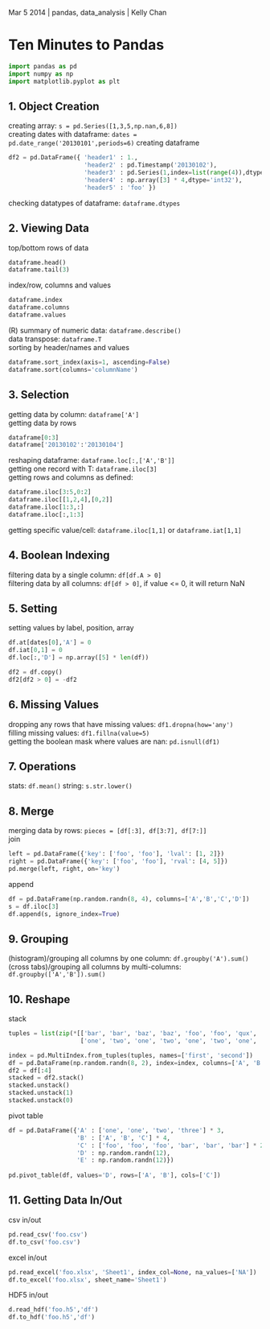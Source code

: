 Mar 5 2014 | pandas, data_analysis | Kelly Chan
# Ten Minutes to Pandas

```python
import pandas as pd
import numpy as np
import matplotlib.pyplot as plt
```

## 1. Object Creation

creating array: `s = pd.Series([1,3,5,np.nan,6,8])`  
creating dates with dataframe: `dates = pd.date_range('20130101',periods=6)`
creating dataframe
```python
df2 = pd.DataFrame({ 'header1' : 1.,
                     'header2' : pd.Timestamp('20130102'),
                     'header3' : pd.Series(1,index=list(range(4)),dtype='float32'),
                     'header4' : np.array([3] * 4,dtype='int32'),
                     'header5' : 'foo' })
```
checking datatypes of dataframe: `dataframe.dtypes`

## 2. Viewing Data

top/bottom rows of data
```python
dataframe.head()
dataframe.tail(3)
```
index/row, columns and values
```python
dataframe.index
dataframe.columns
dataframe.values
```
(R) summary of numeric data: `dataframe.describe()`  
data transpose: `dataframe.T`  
sorting by header/names and values
```python
dataframe.sort_index(axis=1, ascending=False)
dataframe.sort(columns='columnName')
```

## 3. Selection

getting data by column: `dataframe['A']`  
getting data by rows
```python
dataframe[0:3]
dataframe['20130102':'20130104']
```
reshaping dataframe: `dataframe.loc[:,['A','B']]`  
getting one record with T: `dataframe.iloc[3]`  
getting rows and columns as defined: 
```python
dataframe.iloc[3:5,0:2]
dataframe.iloc[[1,2,4],[0,2]]
dataframe.iloc[1:3,:]
dataframe.iloc[:,1:3]
```
getting specific value/cell: `dataframe.iloc[1,1]` or `dataframe.iat[1,1]`

## 4. Boolean Indexing

filtering data by a single column: `df[df.A > 0]`  
filtering data by all columns: `df[df > 0]`, if value <= 0, it will return NaN

## 5. Setting

setting values by label, position, array
```python
df.at[dates[0],'A'] = 0
df.iat[0,1] = 0
df.loc[:,'D'] = np.array([5] * len(df))

df2 = df.copy()
df2[df2 > 0] = -df2
```
## 6. Missing Values

dropping any rows that have missing values: `df1.dropna(how='any')`  
filling missing values: `df1.fillna(value=5)`  
getting the boolean mask where values are nan: `pd.isnull(df1)`

## 7. Operations

stats: `df.mean()`
string: `s.str.lower()`

## 8. Merge

merging data by rows: `pieces = [df[:3], df[3:7], df[7:]]`  
join
```python
left = pd.DataFrame({'key': ['foo', 'foo'], 'lval': [1, 2]})
right = pd.DataFrame({'key': ['foo', 'foo'], 'rval': [4, 5]})
pd.merge(left, right, on='key')
```
append
```python
df = pd.DataFrame(np.random.randn(8, 4), columns=['A','B','C','D'])
s = df.iloc[3]
df.append(s, ignore_index=True)
```

## 9. Grouping

(histogram)/grouping all columns by one column: `df.groupby('A').sum()`  
(cross tabs)/grouping all columns by multi-columns: `df.groupby(['A','B']).sum()`

## 10. Reshape

stack
```python
tuples = list(zip(*[['bar', 'bar', 'baz', 'baz', 'foo', 'foo', 'qux', 'qux'],
                    ['one', 'two', 'one', 'two', 'one', 'two', 'one', 'two']]))

index = pd.MultiIndex.from_tuples(tuples, names=['first', 'second'])
df = pd.DataFrame(np.random.randn(8, 2), index=index, columns=['A', 'B'])
df2 = df[:4]
stacked = df2.stack()
stacked.unstack()
stacked.unstack(1)
stacked.unstack(0)
```

pivot table
```python
df = pd.DataFrame({'A' : ['one', 'one', 'two', 'three'] * 3,
                   'B' : ['A', 'B', 'C'] * 4,
                   'C' : ['foo', 'foo', 'foo', 'bar', 'bar', 'bar'] * 2,
                   'D' : np.random.randn(12),
                   'E' : np.random.randn(12)})
                   
pd.pivot_table(df, values='D', rows=['A', 'B'], cols=['C'])                   
```

## 11. Getting Data In/Out

csv in/out
```python
pd.read_csv('foo.csv')
df.to_csv('foo.csv')
```
excel in/out
```python
pd.read_excel('foo.xlsx', 'Sheet1', index_col=None, na_values=['NA'])
df.to_excel('foo.xlsx', sheet_name='Sheet1')
```
HDF5 in/out
```python
d.read_hdf('foo.h5','df')
df.to_hdf('foo.h5','df')
```

